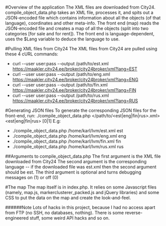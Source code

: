 #Overview of the application
The XML files are downloaded from City24. compile\_object\_data.php takes an
XML file, processes it, and spits out a JSON-encoded file which contains
information about all the objects (of that language), coordinates and other
meta-info. The front end (map) reads the JSON-encoded file and creates a map
of all the objects (split into two categories [for sale and for rent]). The
front end is language-dependent, uses the $Lang variable to deduce the language
to use.

#Pulling XML files from City24
The XML files from City24 are pulled using these 4 cURL commands:
* curl --user user:pass --output /path/to/est.xml https://maakler.city24.ee/broker/city24broker/xml?lang=EST
* curl --user user:pass --output /path/to/eng.xml https://maakler.city24.ee/broker/city24broker/xml?lang=ENG
* curl --user user:pass --output /path/to/fin.xml https://maakler.city24.ee/broker/city24broker/xml?lang=FIN
* curl --user user:pass --output /path/to/rus.xml https://maakler.city24.ee/broker/city24broker/xml?lang=RUS


#Generating JSON files
To generate the corresponding JSON files for the front-end, run:
./compile\_object\_data.php </path/to/<est|eng|fin|rus>.xml> <est|eng|fin|rus> [0|1]
E.g:
* ./compile\_object\_data.php /home/karl/lvm/est.xml est
* ./compile\_object\_data.php /home/karl/lvm/eng.xml eng
* ./compile\_object\_data.php /home/karl/lvm/fin.xml fin
* ./compile\_object\_data.php /home/karl/lvm/rus.xml rus

##Arguments to compile\_object\_data.php
The first argument is the XML file downloaded from City24
The second argument is the corresponding language -- if the downloaded file was
est.xml then the second argument should be est.
The third argument is optional and turns debugging messages on (1) or off (0)

#The map
The map itself is in index.php. It relies on some Javascript files (namely,
map.js, markerclusterer\_packed.js and jQuery libraries) and some CSS to put the
data on the map and create the look-and-feel.

######Note
Lots of hacks in this project, because I had no access apart from FTP (no SSH,
no databases, nothing). There is some reverse-engineered stuff, some weird
API hacks and so on.
